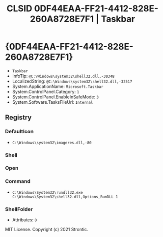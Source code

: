 ﻿---
title: "CLSID 0DF44EAA-FF21-4412-828E-260A8728E7F1 | Taskbar"
excerpt: What is COM-Object CLSID 0DF44EAA-FF21-4412-828E-260A8728E7F1?
---

# {0DF44EAA-FF21-4412-828E-260A8728E7F1}

* `Taskbar`
* InfoTip: `@C:\Windows\system32\shell32.dll,-30348`
* LocalizedString: `@C:\Windows\system32\shell32.dll,-32517`
* System.ApplicationName: `Microsoft.Taskbar`
* System.ControlPanel.Category: `1`
* System.ControlPanel.EnableInSafeMode: `3`
* System.Software.TasksFileUrl: `Internal`

## Registry


### DefaultIcon

* `C:\Windows\system32\imageres.dll,-80`

### Shell


### Open


### Command

* `C:\Windows\System32\rundll32.exe C:\Windows\System32\shell32.dll,Options_RunDLL 1`

### ShellFolder

* Attributes: `0`

MIT License. Copyright (c) 2021 Strontic.



